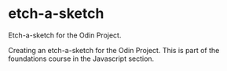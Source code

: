 # etch-a-sketch
Etch-a-sketch for the Odin Project.

Creating an etch-a-sketch for the Odin Project. This is part of the foundations course in the Javascript section.